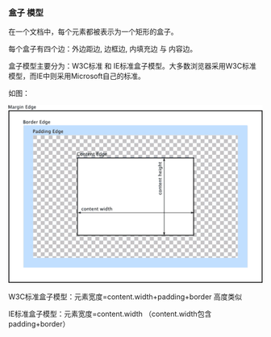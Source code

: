 ### 盒子 模型

在一个文档中，每个元素都被表示为一个矩形的盒子。

每个盒子有四个边：外边距边, 边框边, 内填充边 与 内容边。

盒子模型主要分为：W3C标准 和 IE标准盒子模型。大多数浏览器采用W3C标准模型，而IE中则采用Microsoft自己的标准。

如图：

![](/assets/boxmodel.png)

W3C标准盒子模型：元素宽度=content.width+padding+border    高度类似

IE标准盒子模型：元素宽度=content.width （content.width包含padding+border）


